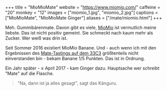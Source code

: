 +++
title = "MioMioMate"
website = "https://www.miomio.com/"
caffeine = "20"
monkey = "12"
images = ["miomio_1.jpg", "miomio_2.jpg"]
captions = ["MioMioMate", "MioMioMate Ginger"]
aliases = ["/mate/miomio.html"]
+++

Meh. Gummibärenmate. Davon gibt es viele, [MioMio](https://www.miomio.com/) ist
vermutlich meine liebste. Das ist nicht positiv gemeint. Sie schmeckt nach kaum
mehr als Zucker. Wer weiß was drin ist.

Seit Sommer 2016 existiert MioMio Banane. Und - auch wenn ich mit den
Ergebnissen des
[Mate-Tastings auf dem 33C3](https://events.ccc.de/congress/2016/wiki/Session:Mate)
größtenteils nicht einverstanden bin - bekam Banane 1/5 Punkten. Das ist in
Ordnung.

Ein Jahr später - ≤ April 2017 - kam Ginger dazu. Hauptsache wer schreibt "Mate"
auf die Flasche.

> "Na, dann ist ja alles gesagt", sagt das Känguru.
